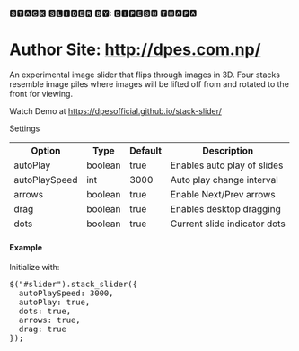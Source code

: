 🆂🆃🅰🅲🅺 🆂🅻🅸🅳🅴🆁
🅱🆈: 🅳🅸🅿🅴🆂🅷 🆃🅷🅰🅿🅰

# Author Site: http://dpes.com.np/

An experimental image slider that flips through images in 3D. Four stacks resemble image piles where images will be lifted off from and rotated to the front for viewing.

Watch Demo at https://dpesofficial.github.io/stack-slider/
           
Settings
<table>
<thead>
<tr>
	<th>Option</th>
	<th>Type</th>
	<th>Default</th>
	<th>Description</th>
</tr>
<tr>
	<td>autoPlay</td>
	<td>boolean</td>
	<td>true</td>
	<td>Enables auto play of slides</td>
</tr>
<tr>
	<td>autoPlaySpeed</td>
	<td>int</td>
	<td>3000</td>
	<td>Auto play change interval</td>
</tr>
<tr>
	<td>arrows</td>
	<td>boolean</td>
	<td>true</td>
	<td>Enable Next/Prev arrows</td>
</tr>
<tr>
	<td>drag</td>
	<td>boolean</td>
	<td>true</td>
	<td>Enables desktop dragging</td>
</tr>
<tr>
	<td>dots</td>
	<td>boolean</td>
	<td>true</td>
	<td>Current slide indicator dots</td>
</tr>
</tbody></table>


<h4> Example </h4>
Initialize with:

<pre>
<span class="pl-en">$</span>("#slider").<span class="pl-en">stack_slider</span>({
  autoPlaySpeed<span class="pl-k">:</span> <span class="pl-c1">3000</span>,
  autoPlay<span class="pl-k">:</span> <span class="pl-c1">true</span>,
  dots<span class="pl-k">:</span> <span class="pl-c1">true</span>,
  arrows<span class="pl-k">:</span> <span class="pl-c1">true</span>,
  drag<span class="pl-k">:</span> <span class="pl-c1">true</span>
});
</pre>
